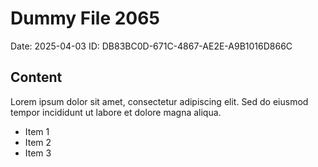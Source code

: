 # Dummy File 2065

Date: 2025-04-03
ID: DB83BC0D-671C-4867-AE2E-A9B1016D866C

## Content

Lorem ipsum dolor sit amet, consectetur adipiscing elit.
Sed do eiusmod tempor incididunt ut labore et dolore magna aliqua.

* Item 1
* Item 2
* Item 3

